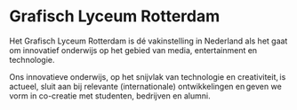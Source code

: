 # Grafisch Lyceum Rotterdam
Het Grafisch Lyceum Rotterdam is dé vakinstelling in Nederland als het gaat om innovatief onderwijs op het gebied van media, entertainment en technologie.

Ons innovatieve onderwijs, op het snijvlak van technologie en creativiteit, is actueel, sluit aan bij relevante (internationale) ontwikkelingen en geven we vorm in co-creatie met studenten, bedrijven en alumni.
